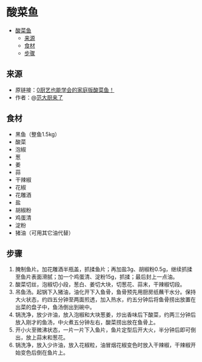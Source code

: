 # 酸菜鱼
- [酸菜鱼](#酸菜鱼)
  - [来源](#来源)
  - [食材](#食材)
  - [步骤](#步骤)
## 来源
* 原链接：[0厨艺也能学会的家庭版酸菜鱼！](https://www.bilibili.com/video/BV1bvqSYXE9t/)
* 作者：@[范大厨来了](https://space.bilibili.com/559000080/)
## 食材
* 黑鱼（整鱼1.5kg）
* 酸菜
* 泡椒
* 葱
* 姜
* 蒜
* 干辣椒
* 花椒
* 花雕酒
* 盐
* 胡椒粉
* 鸡蛋清
* 淀粉
* 猪油（可用其它油代替）
## 步骤
1. 腌制鱼片。加花雕酒半瓶盖，抓揉鱼片；再加盐3g、胡椒粉0.5g，继续抓揉至鱼片表面滑腻；加一个鸡蛋清、淀粉15g，抓揉；最后封上一点油。
2. 酸菜切丝，泡椒切小段，葱白、姜切大块，切葱花、蒜末，干辣椒切段。
3. 吊鱼汤。起锅下入猪油，油化开下入鱼骨，鱼骨预先用厨房纸蘸干水分。保持大火状态，约四五分钟至两面煎透，加入热水，约五分钟后将鱼骨捞出放置在出菜的盘子中，鱼汤倒出到碗中。
4. 锅洗净，放少许油，放入泡椒和大块葱姜，炒出香味后下酸菜，约两三分钟后放入刚才的鱼汤，中火煮五分钟左右，酸菜捞出放在鱼骨上。
5. 开小火至微沸状态，一片一片下入鱼片，鱼片定型后开大火，半分钟后即可倒出，放上蒜末和葱花。
6. 锅洗净，放入少许油，放入花椒粒，油冒烟花椒变色时放入干辣椒，干辣椒开始变色后倒在鱼片上。